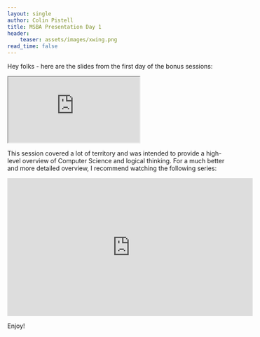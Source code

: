 ```yaml
---
layout: single
author: Colin Pistell
title: MSBA Presentation Day 1
header:
    teaser: assets/images/xwing.png
read_time: false
---
```


Hey folks - here are the slides from the first day of the bonus sessions:

<div class="responsive-video-container">
<iframe src="http://www.colinpistell.com/msbaPresentations/presentations/day1/"></iframe>
</div>

This session covered a lot of territory and was intended to provide a high-level overview of Computer Science and logical thinking. For a much better and more detailed overview, I recommend watching the following series:


<iframe width="560" height="315" src="https://www.youtube.com/embed/tpIctyqH29Q?list=PL8dPuuaLjXtNlUrzyH5r6jN9ulIgZBpdo" frameborder="0" allowfullscreen></iframe>

Enjoy!
